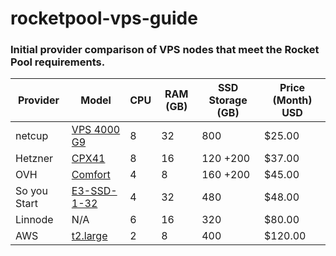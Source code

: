 # rocketpool-vps-guide


### Initial provider comparison of VPS nodes that meet the Rocket Pool requirements.

| Provider     | Model                                                                                                                                                                | CPU | RAM (GB) | SSD Storage (GB) | Price (Month) USD |
| ------------ | -------------------------------------------------------------------------------------------------------------------------------------------------------------------- | --- | -------- | ---------------- | ----------------- |
| netcup       | [VPS 4000 G9](https://www.netcup.eu/bestellen/produkt.php?produkt=2602)                                                                                              | 8   | 32       | 800              | $25.00            |
| Hetzner      | [CPX41](https://www.hetzner.com/cloud)                                                                                                                               | 8   | 16       | 120 +200         | $37.00            |
| OVH          | [Comfort](https://us.ovhcloud.com/order/vps/?v=3#/vps/build?selection=~(range~'Comfort~pricingMode~'default~flavor~'vps-comfort-4-8-160~datacenters~(US-EAST-VA~1))) | 4   | 8        | 160 +200         | $45.00            |
| So you Start | [E3-SSD-1-32](https://www.soyoustart.com/us/order/soYouStart.xml?reference=1804sys47)                                                                                | 4   | 32       | 480              | $48.00            |
| Linnode      | N/A                                                                                                                                                                  | 6   | 16       | 320              | $80.00            |
| AWS      | [t2.large](https://aws.amazon.com/ec2/instance-types/t2/)                                                                                                                | 2   | 8       | 400              | $120.00            |



